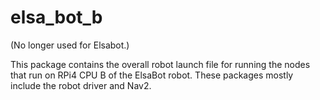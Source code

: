 # elsa_bot_b

(No longer used for Elsabot.)

This package contains the overall robot launch file for running the nodes that run on RPi4 CPU B of the ElsaBot robot. These packages mostly include the robot driver and Nav2.

